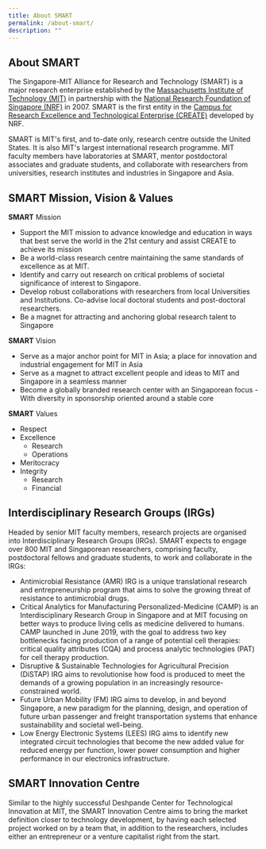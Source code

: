 ```yaml
---
title: About SMART
permalink: /about-smart/
description: ""
---
```





About SMART
-----------

The Singapore-MIT Alliance for Research and Technology (SMART) is a major research enterprise established by the [Massachusetts Institute of Technology (MIT)](http://web.mit.edu/) in partnership with the [National Research Foundation of Singapore (NRF)](http://www.nrf.gov.sg/) in 2007. SMART is the first entity in the [Campus for Research Excellence and Technological Enterprise (CREATE)](http://www.create.edu.sg/) developed by NRF.

SMART is MIT's first, and to-date only, research centre outside the United States. It is also MIT's largest international research programme. MIT faculty members have laboratories at SMART, mentor postdoctoral associates and graduate students, and collaborate with researchers from universities, research institutes and industries in Singapore and Asia.

SMART Mission, Vision & Values
-----------

**SMART** Mission

*   Support the MIT mission to advance knowledge and education in ways that best serve the world in the 21st century and assist CREATE to achieve its mission
*   Be a world-class research centre maintaining the same standards of excellence as at MIT.
*   Identify and carry out research on critical problems of societal significance of interest to Singapore.
*   Develop robust collaborations with researchers from local Universities and Institutions. Co-advise local doctoral students and post-doctoral researchers.
*   Be a magnet for attracting and anchoring global research talent to Singapore

**SMART** Vision

*   Serve as a major anchor point for MIT in Asia; a place for innovation and industrial engagement for MIT in Asia
*   Serve as a magnet to attract excellent people and ideas to MIT and Singapore in a seamless manner
*   Become a globally branded research center with an Singaporean focus - With diversity in sponsorship oriented around a stable core

**SMART** Values
* Respect
* Excellence
	* Research
	* Operations
* Meritocracy
* Integrity
	* Research
	* Financial

Interdisciplinary Research Groups (IRGs)
-----------

Headed by senior MIT faculty members, research projects are organised into Interdisciplinary Research Groups (IRGs). SMART expects to engage over 800 MIT and Singaporean researchers, comprising faculty, postdoctoral fellows and graduate students, to work and collaborate in the IRGs:

*   Antimicrobial Resistance (AMR) IRG is a unique translational research and entrepreneurship program that aims to solve the growing threat of resistance to antimicrobial drugs.
*   Critical Analytics for Manufacturing Personalized-Medicine (CAMP) is an Interdisciplinary Research Group in Singapore and at MIT focusing on better ways to produce living cells as medicine delivered to humans. CAMP launched in June 2019, with the goal to address two key bottlenecks facing production of a range of potential cell therapies: critical quality attributes (CQA) and process analytic technologies (PAT) for cell therapy production.
*   Disruptive & Sustainable Technologies for Agricultural Precision (DiSTAP) IRG aims to revolutionise how food is produced to meet the demands of a growing population in an increasingly resource-constrained world.
*   Future Urban Mobility (FM) IRG aims to develop, in and beyond Singapore, a new paradigm for the planning, design, and operation of future urban passenger and freight transportation systems that enhance sustainability and societal well-being.
*   Low Energy Electronic Systems (LEES) IRG aims to identify new integrated circuit technologies that become the new added value for reduced energy per function, lower power consumption and higher performance in our electronics infrastructure.

SMART Innovation Centre
-----------

Similar to the highly successful Deshpande Center for Technological Innovation at MIT, the SMART Innovation Centre aims to bring the market definition closer to technology development, by having each selected project worked on by a team that, in addition to the researchers, includes either an entrepreneur or a venture capitalist right from the start.